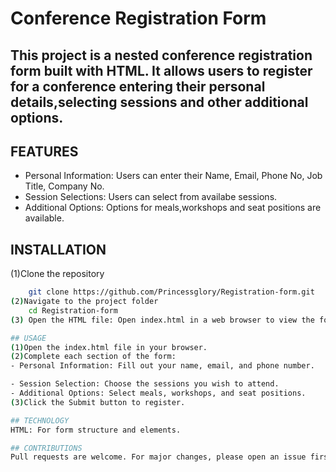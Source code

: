 # Conference Registration Form

## This project is a nested conference registration form built with HTML. It allows users to register for a conference entering their personal details,selecting sessions and other additional options.

## FEATURES

- Personal Information: Users can enter their Name, Email, Phone No, Job Title, Company No.
- Session Selections: Users can select from availabe sessions.
- Additional Options: Options for meals,workshops and seat positions are available.

## INSTALLATION

(1)Clone the repository

```bash
	git clone https://github.com/Princessglory/Registration-form.git
(2)Navigate to the project folder
	cd Registration-form
(3) Open the HTML file: Open index.html in a web browser to view the form.

## USAGE
(1)Open the index.html file in your browser.
(2)Complete each section of the form:
- Personal Information: Fill out your name, email, and phone number.

- Session Selection: Choose the sessions you wish to attend.
- Additional Options: Select meals, workshops, and seat positions.
(3)Click the Submit button to register.

## TECHNOLOGY
HTML: For form structure and elements.

## CONTRIBUTIONS
Pull requests are welcome. For major changes, please open an issue first to discuss what you would like to change.
```
